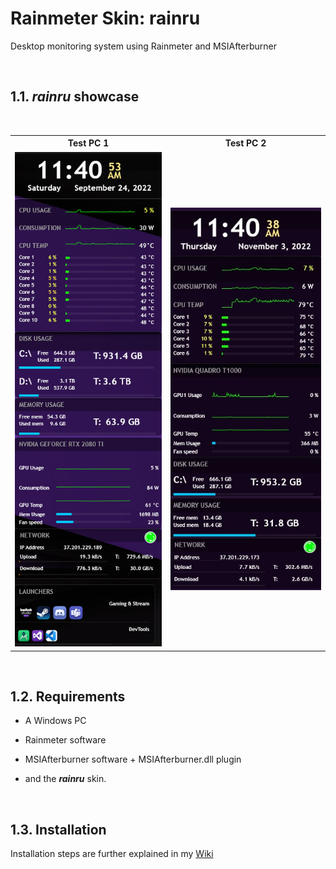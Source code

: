 # Rainmeter Skin: rainru

Desktop monitoring system using Rainmeter and MSIAfterburner

<br>

 
## 1.1. __*rainru*__ showcase

<br>

<table>
    <tr>
        <th>Test PC 1</th>
        <th>Test PC 2</th>
    </tr>
    <tr>
        <td>
            <img src="imgs/screenshot.png">
        </td>
        <td>
            <img src="imgs/other-pc-01-widget-with-plugin.jpg">
        </td>
    </tr>
</table>

<br>

## 1.2. Requirements
 * A Windows PC
 * Rainmeter software

 * MSIAfterburner software + MSIAfterburner.dll plugin

 * and the __*rainru*__ skin.

 <br/>

## 1.3. Installation

Installation steps are further explained in my [Wiki](../../../rainmeter-skin/wiki/Installation)
